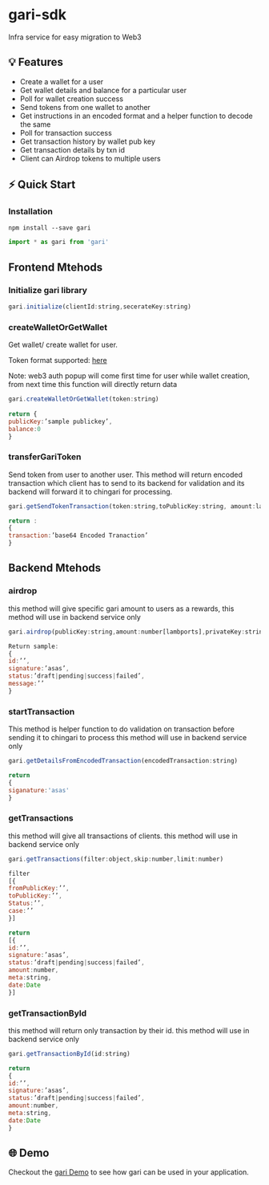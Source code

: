 # gari-sdk
Infra service for easy migration to Web3

## 💡 Features 

- Create a wallet for a user
- Get wallet details and balance for a particular user
- Poll for wallet creation success
- Send tokens from one wallet to another
- Get instructions in an encoded format and a helper function to decode the same
- Poll for transaction success
- Get transaction history by wallet pub key
- Get transaction details by txn id
- Client can Airdrop tokens to multiple users

## ⚡ Quick Start

### Installation

```shell
npm install --save gari
```

```js
import * as gari from 'gari'
```
## Frontend Mtehods
### Initialize gari library
```js
gari.initialize(clientId:string,secerateKey:string)
```

### createWalletOrGetWallet
Get wallet/ create wallet for user.

Token format supported:
[here](https://web3auth.io/docs/custom-authentication/byo-jwt-providers)

Note: web3 auth popup will come first time for user while wallet creation, from next time this function will directly return data

```js
gari.createWalletOrGetWallet(token:string)
 
return {
publicKey:’sample publickey’,
balance:0
} 
```

### transferGariToken
Send token from user to another user. This method will return encoded transaction which client has to send to its backend for validation and its backend will forward it to chingari for processing.

```js
gari.getSendTokenTransaction(token:string,toPublicKey:string, amount:lamports)

return :
{
transaction:’base64 Encoded Tranaction’
}
```

## Backend Mtehods
### airdrop
this method will give specific gari amount to users as a rewards, this method will use in backend service 
only

```js
gari.airdrop(publicKey:string,amount:number[lambports],privateKey:string[of backend application, eg: ludo])

Return sample:
{
id:’’,
signature:’asas’,
status:’draft|pending|success|failed’,
message:’’
}
```

### startTransaction 
This method is helper function to do validation on transaction before sending it to chingari to process
this method will use in backend service only

```js
gari.getDetailsFromEncodedTransaction(encodedTransaction:string)

return 
{
siganature:'asas'
}
```

### getTransactions
this method will give all transactions of clients. this method will use in backend service only

```js
gari.getTransactions(filter:object,skip:number,limit:number)

filter
[{
fromPublicKey:’’,
toPublicKey:’’,
Status:’’,
case:’’
}]

return
[{
id:’’,
signature:’asas’,
status:’draft|pending|success|failed’,
amount:number,
meta:string,
date:Date
}]
```

### getTransactionById
this method will return only transaction by their id. this method will use in backend service only


```js
gari.getTransactionById(id:string)

return
{
id:’’,
signature:’asas’,
status:’draft|pending|success|failed’,
amount:number,
meta:string,
date:Date
}
```

## 🌐 Demo
Checkout the [gari Demo](https://gari-sdk-front-end.vercel.app/) to see how gari can be used in your application.